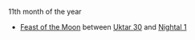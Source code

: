 11th month of the year

- [Feast of the Moon](https://forgottenrealms.fandom.com/wiki/Feast_of_the_Moon "Feast of the Moon") between [Uktar 30](https://forgottenrealms.fandom.com/wiki/Uktar_30 "Uktar 30") and [Nightal 1](https://forgottenrealms.fandom.com/wiki/Nightal_1 "Nightal 1")